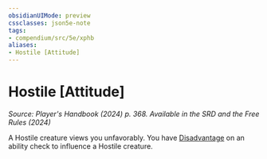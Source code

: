 ```yaml
---
obsidianUIMode: preview
cssclasses: json5e-note
tags:
- compendium/src/5e/xphb
aliases:
- Hostile [Attitude]
---
```

# Hostile [Attitude]
*Source: Player's Handbook (2024) p. 368. Available in the <span title='Systems Reference Document (5.2)'>SRD</span> and the Free Rules (2024)* 

A Hostile creature views you unfavorably. You have [Disadvantage](/3-Mechanics/CLI/variant-rules/disadvantage-xphb.md) on an ability check to influence a Hostile creature.